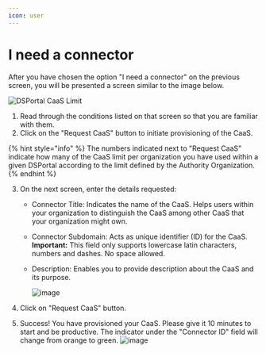```yaml
---
icon: user
---
```


# I need a connector

After you have chosen the option "I need a connector" on the previous screen, you will be presented a screen similar to the image below.

![DSPortal CaaS Limit](https://github.com/user-attachments/assets/afc67ed9-dc73-4eef-8986-71c3d93e7a88)

1. Read through the conditions listed on that screen so that you are familiar with them.
2. Click on the "Request CaaS" button to initiate provisioning of the CaaS.

{% hint style="info" %} The numbers indicated next to "Request CaaS" indicate how many of the CaaS limit per organization you have used within a given DSPortal according to the limit defined by the Authority Organization. {% endhint %}

3. On the next screen, enter the details requested:
   - Connector Title: Indicates the name of the CaaS. Helps users within your organization to distinguish the CaaS among other CaaS that your organization might own.
   - Connector Subdomain: Acts as unique identifier (ID) for the CaaS. **Important:** This field only supports lowercase latin characters, numbers and dashes. No space allowed.
   - Description: Enables you to provide description about the CaaS and its purpose.

     ![image](https://github.com/user-attachments/assets/1aee8d89-4049-45ba-95a4-9010bfa2ed67)

4. Click on "Request CaaS" button.
5. Success! You have provisioned your CaaS. Please give it 10 minutes to start and be productive. The indicator under the "Connector ID" field will change from orange to green.
   ![image](https://github.com/user-attachments/assets/8e4651b2-a8a2-4d0e-9291-6fe6537bac4b)
